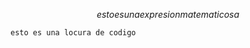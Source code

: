 <!-- ---
title: "Parcialito 1 - Pasaje de Modelos y Álgebra Relacional"
collection: parcialitos
category:  enunciados
permalink: /parcialitos/parcialito-1
excerpt: 'Parcialito 1'
date: 2009-01-01
share: false
--- -->


<!-- aca va el contenido del parcialito -->

$$esto es una expresion matematicosa$$

```esto es una locura de codigo```